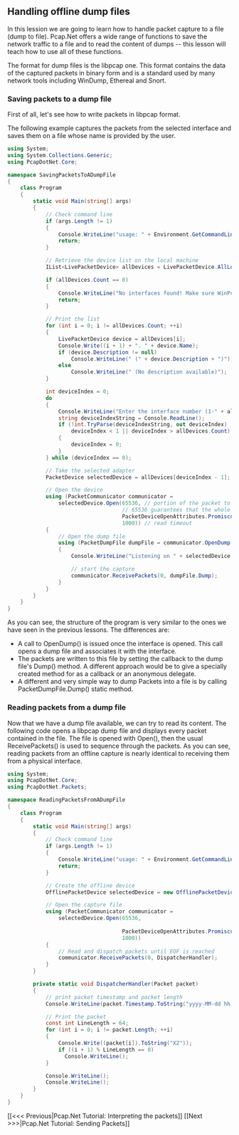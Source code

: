 ## Handling offline dump files

In this lession we are going to learn how to handle packet capture to a file (dump to file). Pcap.Net offers a wide range of functions to save the network traffic to a file and to read the content of dumps -- this lesson will teach how to use all of these functions.

The format for dump files is the libpcap one. This format contains the data of the captured packets in binary form and is a standard used by many network tools including WinDump, Ethereal and Snort.

### Saving packets to a dump file

First of all, let's see how to write packets in libpcap format.

The following example captures the packets from the selected interface and saves them on a file whose name is provided by the user.

```C#
using System;
using System.Collections.Generic;
using PcapDotNet.Core;

namespace SavingPacketsToADumpFile
{
    class Program
    {
        static void Main(string[] args)
        {
            // Check command line
            if (args.Length != 1)
            {
                Console.WriteLine("usage: " + Environment.GetCommandLineArgs()[0] + " <filename>");
                return;
            }

            // Retrieve the device list on the local machine
            IList<LivePacketDevice> allDevices = LivePacketDevice.AllLocalMachine;

            if (allDevices.Count == 0)
            {
                Console.WriteLine("No interfaces found! Make sure WinPcap is installed.");
                return;
            }

            // Print the list
            for (int i = 0; i != allDevices.Count; ++i)
            {
                LivePacketDevice device = allDevices[i];
                Console.Write((i + 1) + ". " + device.Name);
                if (device.Description != null)
                    Console.WriteLine(" (" + device.Description + ")");
                else
                    Console.WriteLine(" (No description available)");
            }

            int deviceIndex = 0;
            do
            {
                Console.WriteLine("Enter the interface number (1-" + allDevices.Count + "):");
                string deviceIndexString = Console.ReadLine();
                if (!int.TryParse(deviceIndexString, out deviceIndex) ||
                    deviceIndex < 1 || deviceIndex > allDevices.Count)
                {
                    deviceIndex = 0;
                }
            } while (deviceIndex == 0);

            // Take the selected adapter
            PacketDevice selectedDevice = allDevices[deviceIndex - 1];

            // Open the device
            using (PacketCommunicator communicator =
                selectedDevice.Open(65536, // portion of the packet to capture
                                    // 65536 guarantees that the whole packet will be captured on all the link layers
                                    PacketDeviceOpenAttributes.Promiscuous, // promiscuous mode
                                    1000)) // read timeout
            {
                // Open the dump file
                using (PacketDumpFile dumpFile = communicator.OpenDump(args[0]))
                {
                    Console.WriteLine("Listening on " + selectedDevice.Description + "... Press Ctrl+C to stop...");

                    // start the capture
                    communicator.ReceivePackets(0, dumpFile.Dump);
                }
            }
        }
    }
}
```

As you can see, the structure of the program is very similar to the ones we have seen in the previous lessons. The differences are:
* A call to OpenDump() is issued once the interface is opened. This call opens a dump file and associates it with the interface.
* The packets are written to this file by setting the callback to the dump file's Dump() method. A different approach would be to give a specially created method for as a callback or an anonymous delegate.
* A different and very simple way to dump Packets into a file is by calling PacketDumpFile.Dump() static method.

### Reading packets from a dump file

Now that we have a dump file available, we can try to read its content. The following code opens a libpcap dump file and displays every packet contained in the file. The file is opened with Open(), then the usual ReceivePackets() is used to sequence through the packets. As you can see, reading packets from an offline capture is nearly identical to receiving them from a physical interface.

```C#
using System;
using PcapDotNet.Core;
using PcapDotNet.Packets;

namespace ReadingPacketsFromADumpFile
{
    class Program
    {
        static void Main(string[] args)
        {
            // Check command line
            if (args.Length != 1)
            {
                Console.WriteLine("usage: " + Environment.GetCommandLineArgs()[0] + " <filename>");
                return;
            }

            // Create the offline device
            OfflinePacketDevice selectedDevice = new OfflinePacketDevice(args[0]);

            // Open the capture file
            using (PacketCommunicator communicator =
                selectedDevice.Open(65536,                                  // portion of the packet to capture
                                                                            // 65536 guarantees that the whole packet will be captured on all the link layers
                                    PacketDeviceOpenAttributes.Promiscuous, // promiscuous mode
                                    1000))                                  // read timeout
            {
                // Read and dispatch packets until EOF is reached
                communicator.ReceivePackets(0, DispatcherHandler);
            }
        }

        private static void DispatcherHandler(Packet packet)
        {
            // print packet timestamp and packet length
            Console.WriteLine(packet.Timestamp.ToString("yyyy-MM-dd hh:mm:ss.fff") + " length:" + packet.Length);

            // Print the packet
            const int LineLength = 64;
            for (int i = 0; i != packet.Length; ++i)
            {
                Console.Write((packet[i]).ToString("X2"));
                if ((i + 1) % LineLength == 0)
                  Console.WriteLine();
            }

            Console.WriteLine();
            Console.WriteLine();
        }
    }
}
```

[[&lt;&lt;&lt; Previous|Pcap.Net Tutorial: Interpreting the packets]] [[Next >>>|Pcap.Net Tutorial: Sending Packets]]